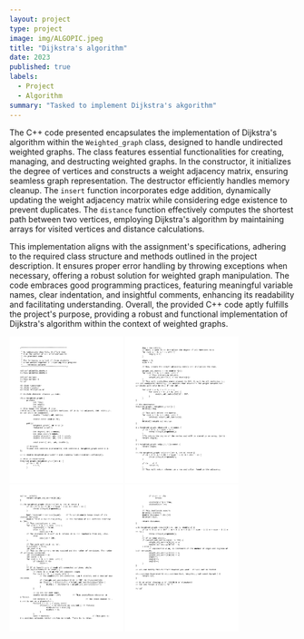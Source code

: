 ```yaml
---
layout: project
type: project
image: img/ALGOPIC.jpeg
title: "Dijkstra's algorithm"
date: 2023
published: true
labels:
  - Project
  - Algorithm
summary: "Tasked to implement Dijkstra's akgorithm"
---
```



The C++ code presented encapsulates the implementation of Dijkstra's algorithm within the `Weighted_graph` class, designed to handle undirected weighted graphs. The class features essential functionalities for creating, managing, and destructing weighted graphs. In the constructor, it initializes the degree of vertices and constructs a weight adjacency matrix, ensuring seamless graph representation. The destructor efficiently handles memory cleanup. The `insert` function incorporates edge addition, dynamically updating the weight adjacency matrix while considering edge existence to prevent duplicates. The `distance` function effectively computes the shortest path between two vertices, employing Dijkstra's algorithm by maintaining arrays for visited vertices and distance calculations.

This implementation aligns with the assignment's specifications, adhering to the required class structure and methods outlined in the project description. It ensures proper error handling by throwing exceptions when necessary, offering a robust solution for weighted graph manipulation. The code embraces good programming practices, featuring meaningful variable names, clear indentation, and insightful comments, enhancing its readability and facilitating understanding. Overall, the provided C++ code aptly fulfills the project's purpose, providing a robust and functional implementation of Dijkstra's algorithm within the context of weighted graphs.

<img width="200px" class="rounded float-start pe-4" src="../img/DA/annotated-Weighted_graph.h.jpg">
<img width="200px" class="rounded float-start pe-4" src="../img/DA/annotated-Weighted_graph.h-2.jpg">
<img width="200px" class="rounded float-start pe-4" src="../img/DA/annotated-Weighted_graph.h-3.jpg">
<img width="200px" class="rounded float-start pe-4" src="../img/DA/annotated-Weighted_graph.h-4.jpg">

